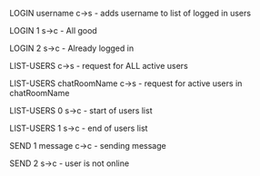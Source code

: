LOGIN username c->s - adds username to list of logged in users

LOGIN 1 s->c - All good

LOGIN 2 s->c - Already logged in

LIST-USERS c->s - request for ALL active users

LIST-USERS chatRoomName c->s - request for active users in chatRoomName

LIST-USERS 0 s->c - start of users list

LIST-USERS 1 s->c - end of users list

SEND 1 message c->c - sending message

SEND 2 s->c - user is not online
